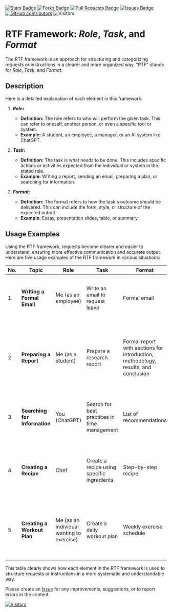 <a href="https://github.com/michaeltlp/gen_ai/stargazers"><img src="https://img.shields.io/github/stars/michaeltlp/gen_ai" alt="Stars Badge"/></a>
<a href="https://github.com/michaeltlp/gen_ai/network/members"><img src="https://img.shields.io/github/forks/michaeltlp/gen_ai" alt="Forks Badge"/></a>
<a href="https://github.com/michaeltlp/gen_ai"><img src="https://img.shields.io/github/issues-pr/michaeltlp/gen_ai" alt="Pull Requests Badge"/></a>
<a href="https://github.com/michaeltlp/gen_ai/issues"><img src="https://img.shields.io/github/issues/michaeltlp/gen_ai" alt="Issues Badge"/></a>
<a href="https://github.com/michaeltlp/gen_ai/graphs/contributors"><img alt="GitHub contributors" src="https://img.shields.io/github/contributors/michaeltlp/gen_ai?color=2b9348"></a>
![Visitors](https://api.visitorbadge.io/api/visitors?path=https%3A%2F%2Fgithub.com%2Fmichaeltlp%2Fgen_ai&labelColor=%23d9e3f0&countColor=%23697689&style=flat)

# RTF Framework: _Role_, _Task_, and _Format_

The RTF framework is an approach for structuring and categorizing requests or instructions in a clearer and more organized way. "RTF" stands for _Role_, _Task_, and _Format_.

## Description
Here is a detailed explanation of each element in this framework:

1. **_Role_:**
   - **Definition:** The role refers to who will perform the given task. This can refer to oneself, another person, or even a specific tool or system.
   - **Example:** A student, an employee, a manager, or an AI system like ChatGPT.

2. **_Task_:**
   - **Definition:** The task is what needs to be done. This includes specific actions or activities expected from the individual or system in the stated role.
   - **Example:** Writing a report, sending an email, preparing a plan, or searching for information.

3. **_Format_:**
   - **Definition:** The format refers to how the task's outcome should be delivered. This can include the form, style, or structure of the expected output.
   - **Example:** Essay, presentation slides, table, or summary.
     
## Usage Examples

Using the RTF framework, requests become clearer and easier to understand, ensuring more effective communication and accurate output. Here are five usage examples of the RTF framework in various situations:

|No.| **Topic** | **Role** | **Task** | **Format** | **Prompt** |
|---|------------|----------|----------|------------|------------|
|1.| **Writing a Formal Email** | Me (as an employee) | Write an email to request leave | Formal email | "As an employee, I need to write a formal email to request leave from my manager. Can you help me draft that email?" |
|2.| **Preparing a Report** | Me (as a student) | Prepare a research report | Formal report with sections for introduction, methodology, results, and conclusion | "As a student, I need to prepare a research report on climate change. Can you help me draft a complete report with sections for introduction, methodology, results, and conclusion?" |
|3.| **Searching for Information** | You (ChatGPT) | Search for best practices in time management | List of recommendations | "As ChatGPT, can you search for best practices in time management and provide me with a list of recommendations?" |
|4.| **Creating a Recipe** | Chef | Create a recipe using specific ingredients | Step-by-step recipe | "As a chef, I want you to create a recipe using ingredients like chicken, garlic, and vegetables. Can you provide me with a step-by-step recipe?" |
|5.| **Creating a Workout Plan** | Me (as an individual wanting to exercise) | Create a daily workout plan | Weekly exercise schedule | "As an individual starting a fitness routine, I need to create a daily workout plan. Can you help me draft a weekly exercise schedule that is easy to follow?" |

This table clearly shows how each element in the RTF framework is used to structure requests or instructions in a more systematic and understandable way.


Please create an [Issue](https://github.com/michaeltlp/gen_ai/issues) for any improvements, suggestions, or to report errors in the content.

[![Visitors](https://api.visitorbadge.io/api/visitors?path=https%3A%2F%2Fgithub.com%2Fmichaeltlp&countColor=%23263759)](https://visitorbadge.io/status?path=https%3A%2F%2Fgithub.com%2Fmichaeltlp)

